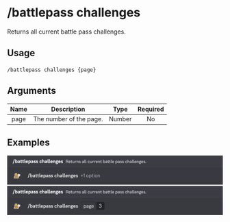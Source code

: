 # /battlepass challenges

Returns all current battle pass challenges.

## Usage

```
/battlepass challenges {page}
```

## Arguments

| Name | Description             | Type   | Required |
| :--: | :---------------------: | :----: | :------: |
| page | The number of the page. | Number | No       |

## Examples

<img src="../../_media/examples/battlepass/challenges-0.png" class="prettier" draggable="false">\
<img src="../../_media/examples/battlepass/challenges-1.png" class="prettier" draggable="false">